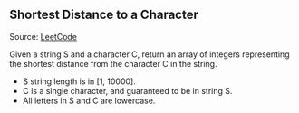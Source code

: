 ## Shortest Distance to a Character

Source: [LeetCode](https://leetcode.com/contest/weekly-contest-81/problems/shortest-distance-to-a-character/)

Given a string S and a character C, return an array of integers representing the shortest distance from the character C in the string.

* S string length is in [1, 10000].
* C is a single character, and guaranteed to be in string S.
* All letters in S and C are lowercase.
